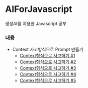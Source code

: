 # AIForJavascript
생성AI를 이용한 Javascript 공부

### 내용

- Context 사고방식으로 Prompt 만들기
	+ [Context형식으로 사고하기 #1](doc/1.context/Context_thinking_1.md)
	+ [Context형식으로 사고하기 #2](doc/1.context/Context_thinking_1.md)
	+ [Context형식으로 사고하기 #3](doc/1.context/Context_thinking_1.md)
	+ [Context형식으로 사고하기 #4](doc/1.context/Context_thinking_1.md)
	+ [Context형식으로 사고하기 #5](doc/1.context/Context_thinking_1.md)
